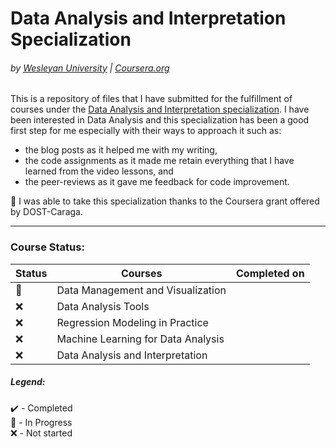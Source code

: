 # Data Analysis and Interpretation Specialization
###### by [Wesleyan University](https://www.wesleyan.edu/) | [Coursera.org](https://www.coursera.org/)  
  
This is a repository of files that I have submitted for the fulfillment of courses under the [Data Analysis and Interpretation specialization](https://www.coursera.org/specializations/data-analysis). I have been interested in Data Analysis and this specialization has been a good first step for me especially with their ways to approach it such as:
+ the blog posts as it helped me with my writing,
+ the code assignments as it made me retain everything that I have learned from the video lessons, and
+ the peer-reviews as it gave me feedback for code improvement.
  
:love_letter: I was able to take this specialization thanks to the Coursera grant offered by DOST-Caraga. 

---

### Course Status:
| Status            | Courses                             | Completed on  | 
| -----             | ---------------------------------   | ------------- |
|:pencil:           | Data Management and Visualization   |               |
|:x:                | Data Analysis Tools                 |               |
|:x:                | Regression Modeling in Practice     |               |
|:x:                | Machine Learning for Data Analysis  |               |
|:x:                | Data Analysis and Interpretation    |               |

##### Legend:
:heavy_check_mark: - Completed  
:pencil: - In Progress  
:x: - Not started 
